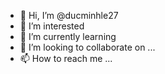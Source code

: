 - 👋 Hi, I’m @ducminhle27
- 👀 I’m interested 
- 🌱 I’m currently learning 
- 💞️ I’m looking to collaborate on ...
- 📫 How to reach me ...

<!---
ducminhle27/ducminhle27 is a ✨ special ✨ repository because its `README.md` (this file) appears on your GitHub profile.
You can click the Preview link to take a look at your changes.
--->

